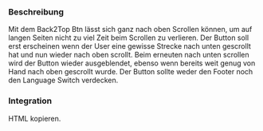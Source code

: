 ### Beschreibung

Mit dem Back2Top Btn lässt sich ganz nach oben Scrollen können, um auf langen Seiten nicht zu viel Zeit beim Scrollen zu verlieren.
Der Button soll erst erscheinen wenn der User eine gewisse Strecke nach unten gescrollt hat und nun wieder nach oben scrollt.
Beim erneuten nach unten scrollen wird der Button wieder ausgeblendet, ebenso wenn bereits weit genug von Hand nach oben gescrollt wurde.
Der Button sollte weder den Footer noch den Language Switch verdecken.

### Integration

HTML kopieren.
